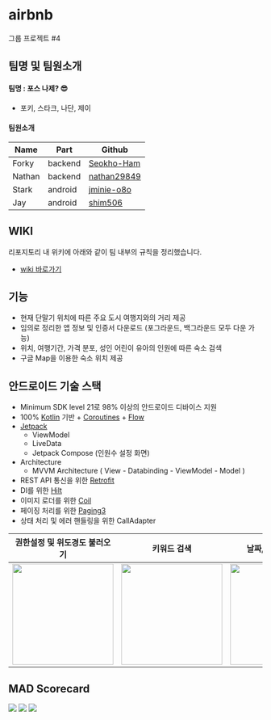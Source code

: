 # airbnb
그룹 프로젝트 #4

## 팀명 및 팀원소개

#### 팀명 : 포스 나제? 😎
- 포키, 스타크, 나단, 제이

#### 팀원소개
|Name|Part|Github|
|---|---|---|
|Forky|backend|[Seokho-Ham](https://github.com/seokho-ham)|
|Nathan|backend|[nathan29849](https://github.com/nathan29849)|
|Stark|android|[jminie-o8o](https://github.com/jminie-o8o)|
|Jay|android|[shim506](https://github.com/shim506)|

## WIKI

리포지토리 내 위키에 아래와 같이 팀 내부의 규칙을 정리했습니다.
- [wiki 바로가기](https://github.com/nathan29849/airbnb/wiki)

##  기능
- 현재 단말기 위치에 따른 주요 도시 여행지와의 거리 제공
- 임의로 정리한 앱 정보 및 인증서 다운로드 (포그라운드, 백그라운드 모두 다운 가능)
- 위치, 여행기간, 가격 분포, 성인 어린이 유아의 인원에 따른 숙소 검색
- 구글 Map을 이용한 숙소 위치 제공

## 안드로이드 기술 스택
- Minimum SDK level 21로 98% 이상의 안드로이드 디바이스 지원
- 100% [Kotlin](https://kotlinlang.org/) 기반 + [Coroutines](https://developer.android.com/kotlin/coroutines) + [Flow](https://developer.android.com/kotlin/flow)
- [Jetpack](https://developer.android.com/jetpack)
  - ViewModel
  - LiveData
  - Jetpack Compose (인원수 설정 화면)
- Architecture
  - MVVM Architecture ( View - Databinding - ViewModel - Model )
- REST API 통신을 위한 [Retrofit](https://square.github.io/retrofit/)
- DI를 위한 [Hilt](https://developer.android.com/training/dependency-injection/hilt-android)
- 이미지 로더를 위한 [Coil](https://github.com/coil-kt/coil)
- 페이징 처리를 위한 [Paging3](https://developer.android.com/topic/libraries/architecture/paging/v3-overview)
- 상태 처리 및 에러 핸들링을 위한 CallAdapter

| 권한설정 및 위도경도 불러오기  | 키워드 검색 | 날짜, 가격 인원 설정 | 숙소 검색 결과 및 지도 |
|:--------:|:--------:|:--------:|:--------:|
| <img src=https://user-images.githubusercontent.com/79504043/173237033-1510c848-c876-4621-9127-8cec96567699.gif width=200> | <img src=https://user-images.githubusercontent.com/79504043/173237067-44ad303b-fef6-4266-949c-0cd252135e0b.gif width=200> | <img src=https://user-images.githubusercontent.com/79504043/173237631-c4266b00-acdf-4d61-8c4a-765d69adc19a.gif width=200> | <img src=https://user-images.githubusercontent.com/79504043/173238564-e366f104-0b9c-4595-a8b8-8bceb86cfead.gif width=200> |

## MAD Scorecard
<img src="https://user-images.githubusercontent.com/79504043/173233691-3eb89b24-d6ac-41bc-9076-bfe1ea94def6.png">  
<img src="https://user-images.githubusercontent.com/79504043/173233699-4cc2ba9d-9c5e-4276-b3ba-682b233aac70.png">  
<img src="https://user-images.githubusercontent.com/79504043/173233701-1c64b646-42cb-4a04-9847-33215c1c6f22.png">  
